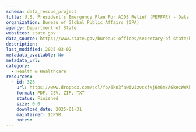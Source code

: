 ```yaml
---
schema: data_rescue_project 
title: U.S. President’s Emergency Plan For AIDS Relief (PEPFAR) - Data
organization: Bureau of Global Public Affairs (GPA)
agency: Department of State
websites: state.gov
data_source: https://www.state.gov/bureaus-offices/secretary-of-state/bureau-of-global-health-security-and-diplomacy/
description: 
last_modified: 2025-03-02
metadata_available: No
metadata_url: 
category:
  - Health & Healthcare 
resources:
  - id: 326
    url: https://www.dropbox.com/scl/fo/6kn3fawivizvcxfvj6m6m/AGkezWWKbYHTVqz9enBG20E?rlkey=lbgl6cqgexm95z4swv6mbc2o7&dl=0
    format: PDF, CSV, ZIP, TXT
    status: Finished
    size: 0.0
    download_date: 2025-01-31
    maintainer: ICPSR
    notes: 
---
```

